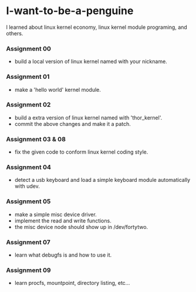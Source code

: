 # I-want-to-be-a-penguine

I learned about linux kernel economy, linux kernel module programing, and others.

### Assignment 00
- build a local version of linux kernel named with your nickname.

### Assignment 01
- make a 'hello world' kernel module.

### Assignment 02
- build a extra version of linux kernel named with 'thor_kernel'.
- commit the above changes and make it a patch.

### Assignment 03 & 08
- fix the given code to conform linux kernel coding style.

### Assignment 04
- detect a usb keyboard and load a simple keyboard module automatically with udev.

### Assignment 05
- make a simple misc device driver.
- implement the read and write functions.
- the misc device node should show up in /dev/fortytwo.

### Assignment 07
- learn what debugfs is and how to use it.

### Assignment 09
- learn procfs, mountpoint, directory listing, etc...

